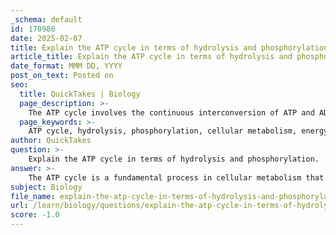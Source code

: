 ```yaml
---
_schema: default
id: 170980
date: 2025-02-07
title: Explain the ATP cycle in terms of hydrolysis and phosphorylation.
article_title: Explain the ATP cycle in terms of hydrolysis and phosphorylation.
date_format: MMM DD, YYYY
post_on_text: Posted on
seo:
  title: QuickTakes | Biology
  page_description: >-
    The ATP cycle involves the continuous interconversion of ATP and ADP through hydrolysis and phosphorylation, crucial for energy supply in cellular activities.
  page_keywords: >-
    ATP cycle, hydrolysis, phosphorylation, cellular metabolism, energy conversion, ADP, ATP, inorganic phosphate, energy release, catabolic reactions, glucose breakdown, oxidative phosphorylation, biochemical processes, homeostasis
author: QuickTakes
question: >-
    Explain the ATP cycle in terms of hydrolysis and phosphorylation.
answer: >-
    The ATP cycle is a fundamental process in cellular metabolism that involves the continuous interconversion of adenosine triphosphate (ATP) and adenosine diphosphate (ADP) through hydrolysis and phosphorylation. This cycle is crucial for providing energy for various cellular activities.\n\n### ATP Hydrolysis\nATP hydrolysis is the process by which ATP is broken down into ADP and inorganic phosphate (Pi), releasing energy that can be utilized by the cell. The reaction can be represented as:\n\n$$\nATP + H_2O \rightarrow ADP + Pi + \text{energy}\n$$\n\nThis reaction is exergonic, meaning it releases energy, which is harnessed to perform work in the cell, such as muscle contraction, active transport, and biosynthetic reactions. The energy released during ATP hydrolysis is often used to drive energetically unfavorable reactions, making it a key player in metabolic pathways.\n\n### Phosphorylation\nPhosphorylation is the reverse process of hydrolysis, where ADP is converted back into ATP through the addition of a phosphate group. This process requires energy input, which is typically derived from catabolic reactions, such as the breakdown of glucose during glycolysis or oxidative phosphorylation in cellular respiration. The reaction can be summarized as:\n\n$$\nADP + Pi + \text{energy} \rightarrow ATP\n$$\n\nIn this context, the energy used for phosphorylation often comes from the energy released during the oxidation of nutrients, allowing the cell to regenerate ATP and maintain a pool of energy for future use.\n\n### The ATP Cycle\nThe ATP cycle can be summarized as follows:\n1. **Hydrolysis of ATP** releases energy, converting ATP to ADP and Pi.\n2. **Phosphorylation of ADP** using energy from catabolic processes regenerates ATP.\n\nThis cycle is essential for maintaining the energy balance within the cell, allowing it to respond to energy demands efficiently. The continuous regeneration of ATP ensures that cells have a readily available energy source to support various biochemical processes.\n\nIn summary, the ATP cycle, through the processes of hydrolysis and phosphorylation, plays a critical role in energy conversion and utilization in biological systems, enabling cells to perform necessary functions and maintain homeostasis.
subject: Biology
file_name: explain-the-atp-cycle-in-terms-of-hydrolysis-and-phosphorylation.md
url: /learn/biology/questions/explain-the-atp-cycle-in-terms-of-hydrolysis-and-phosphorylation
score: -1.0
---
```


&nbsp;